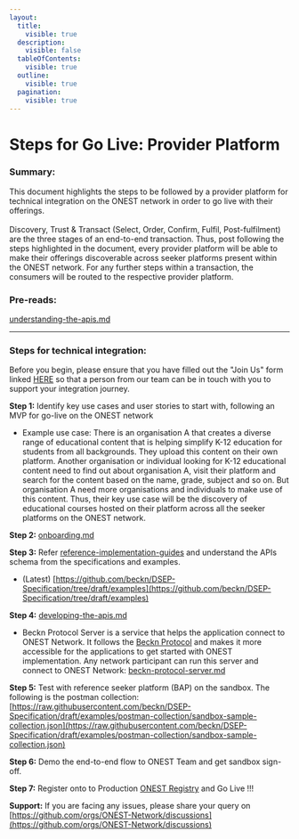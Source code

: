 ```yaml
---
layout:
  title:
    visible: true
  description:
    visible: false
  tableOfContents:
    visible: true
  outline:
    visible: true
  pagination:
    visible: true
---
```


# Steps for Go Live: Provider Platform

### **Summary:**

This document highlights the steps to be followed by a provider platform for technical integration on the ONEST network in order to go live with their offerings. \
\
Discovery, Trust & Transact (Select, Order, Confirm, Fulfil, Post-fulfilment) are the three stages of an end-to-end transaction. Thus, post following the steps highlighted in the document, every provider platform will be able to make their offerings discoverable across seeker platforms present within the ONEST network. For any further steps within a transaction, the consumers will be routed to the respective provider platform.

### **Pre-reads:**

[understanding-the-apis.md](understanding-the-apis.md "mention")

***

### **Steps for technical integration:**

Before you begin, please ensure that you have filled out the "Join Us" form linked [HERE](https://onest.network/join-us) so that a person from our team can be in touch with you to support your integration journey.&#x20;

**Step 1:** Identify key use cases and user stories to start with, following an MVP for go-live on the ONEST network

* Example use case: There is an organisation A that creates a diverse range of educational content that is helping simplify K-12 education for students from all backgrounds. They upload this content on their own platform. Another organisation or individual looking for K-12 educational content need to find out about organisation A, visit their platform and search for the content based on the name, grade, subject and so on. But organisation A need more organisations and individuals to make use of this content. Thus, their key use case will be the discovery of educational courses hosted on their platform across all the seeker platforms on the ONEST network.

**Step 2:** [onboarding.md](onboarding.md "mention")

**Step 3:** Refer [reference-implementation-guides](reference-implementation-guides/ "mention") and understand the APIs schema from the  specifications and examples.

* (Latest) [https://github.com/beckn/DSEP-Specification/tree/draft/examples](https://github.com/beckn/DSEP-Specification/tree/draft/examples)

**Step 4:** [developing-the-apis.md](developing-the-apis.md "mention")

* Beckn Protocol Server is a service that helps the application connect to ONEST Network. It follows the [Beckn Protocol](https://beckn.network/protocol) and makes it more accessible for the applications to get started with ONEST implementation. Any network participant can run this server and connect to ONEST Network: [beckn-protocol-server.md](integration-of-open-source-adaptors/beckn-protocol-server.md "mention")

**Step 5:** Test with reference seeker platform (BAP) on the sandbox. The following is the postman collection:\
[https://raw.githubusercontent.com/beckn/DSEP-Specification/draft/examples/postman-collection/sandbox-sample-collection.json](https://raw.githubusercontent.com/beckn/DSEP-Specification/draft/examples/postman-collection/sandbox-sample-collection.json)

**Step 6:** Demo the end-to-end flow to ONEST Team and get sandbox sign-off.

**Step 7:**  Register onto to Production [ONEST Registry](https://prod.onest.network/) and Go Live !!!

**Support:** If you are facing any issues, please share your query on [https://github.com/orgs/ONEST-Network/discussions](https://github.com/orgs/ONEST-Network/discussions)
